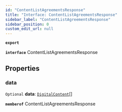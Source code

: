 ```yaml
---
id: "ContentListAgreementsResponse"
title: "Interface: ContentListAgreementsResponse"
sidebar_label: "ContentListAgreementsResponse"
sidebar_position: 0
custom_edit_url: null
---
```


**`export`**

**`interface`** ContentListAgreementsResponse

## Properties

### data

 `Optional` **data**: [`DigitalContent`](DigitalContent.md)[]

**`memberof`** ContentListAgreementsResponse
